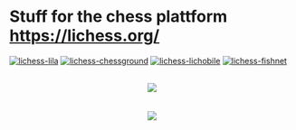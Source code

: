 # Stuff for the chess plattform https://lichess.org/

[![lichess-lila](https://img.shields.io/badge/ornicar%20-%20lila-EDEBE9.svg?style=popout&logoColor=EDEBE9&labelColor=3D454D&logo=lichess)](https://github.com/ornicar/lila) [![lichess-chessground](https://img.shields.io/badge/ornicar%20-%20chessground-629924.svg?style=popout&logoColor=EDEBE9&labelColor=3D454D&logo=lichess)](https://github.com/ornicar/chessground) [![lichess-lichobile](https://img.shields.io/badge/veloce%20-%20lichobile-F0D9B5.svg?style=popout&logoColor=EDEBE9&labelColor=3D454D&logo=lichess)](https://github.com/veloce/lichobile) [![lichess-fishnet](https://img.shields.io/badge/niklasf%20-%20fishnet-B58863.svg?style=popout&logoColor=EDEBE9&labelColor=3D454D&logo=lichess)](https://github.com/niklasf/fishnet)
<br><br>

<p align="center">
<a href="https://github.com/MyCodeIsntWorking/Lichess.org/tree/main/Stylus"><image src="https://raw.githubusercontent.com/MyCodeIsntWorking/Lichess.org/main/Stylus/stylus.png"></a><br><br><br>
<a href="https://github.com/MyCodeIsntWorking/Lichess.org/tree/main/Rainmeter"><image src="https://raw.githubusercontent.com/MyCodeIsntWorking/Lichess.org/main/Rainmeter/rainmeter.png"></a><br><br>
</p>
